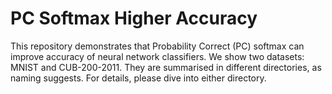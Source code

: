 # PC Softmax Higher Accuracy

This repository demonstrates that Probability Correct (PC) softmax
can improve accuracy of neural network classifiers. We show two 
datasets: MNIST and CUB-200-2011. They are summarised in different
directories, as naming suggests. For details, please dive into 
either directory. 
